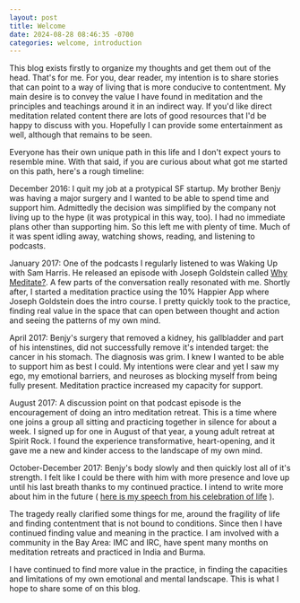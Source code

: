 ```yaml
---
layout: post
title: Welcome
date: 2024-08-28 08:46:35 -0700
categories: welcome, introduction
---
```

This blog exists firstly to organize my thoughts and get them out of the head. That's for me. For you, dear reader, my
intention is to share stories that can point to a way of living that is more conducive to contentment. My main desire is
to convey the value I have found in meditation and the principles and teachings around it in an indirect way. If you'd
like direct meditation related content there are lots of good resources that I'd be happy to discuss with you. Hopefully
I can provide some entertainment as well, although that remains to be seen.

Everyone has their own unique path in this life and I don't expect yours to resemble mine. With that said, if you are
curious about what got me started on this path, here's a rough timeline:

December 2016: I quit my job at a protypical SF startup. My brother Benjy was having a major surgery and I wanted to be
able to spend time and support him. Admittedly the decision was simplified by the company not living up to the hype (it
was protypical in this way, too). I had no immediate plans other than supporting him. So this left me with plenty of
time. Much of it was spent idling away, watching shows, reading, and listening to podcasts.

January 2017: One of the podcasts I regularly listened to was Waking Up with Sam Harris. He released an episode with
Joseph Goldstein called <a href="https://samharris.org/episode/SE4C737F8F2">Why Meditate?</a>. A few parts of the
conversation really resonated with me. Shortly after, I started a meditation practice using the 10% Happier App where
Joseph Goldstein does the intro course. I pretty quickly took to the practice, finding real value in the space that can
open between thought and action and seeing the patterns of my own mind.

April 2017: Benjy's surgery that removed a kidney, his gallbladder and part of his intenstines, did not successfully
remove it's intended target: the cancer in his stomach. The diagnosis was grim. I knew I wanted to be able to support
him as best I could. My intentions were clear and yet I saw my ego, my emotional barriers, and neuroses as blocking
myself from being fully present. Meditation practice increased my capacity for support.

August 2017: A discussion point on that podcast episode is the encouragement of doing an intro meditation retreat. This
is a time where one joins a group all sitting and practicing together in silence for about a week. I signed up for one
in August of that year, a young adult retreat at Spirit Rock. I found the experience transformative, heart-opening, and
it gave me a new and kinder access to the landscape of my own mind.

October-December 2017: Benjy's body slowly and then quickly lost all of it's strength. I felt like I could be there with
him with more presence and love up until his last breath thanks to my continued practice. I intend to write more about
him in the future (
<a href="/benjy-celebration-of-life-speech.html">here is my speech from his celebration of life</a>
).

The tragedy really clarified some things for me, around the fragility of life and finding contentment that is not bound
to conditions. Since then I have continued finding value and meaning in the practice. I am involved with a community in
the Bay Area: IMC and IRC, have spent many months on meditation retreats and practiced in India and Burma.

I have continued to find more value in the practice, in finding the capacities and limitations of my own emotional and
mental landscape. This is what I hope to share some of on this blog.
